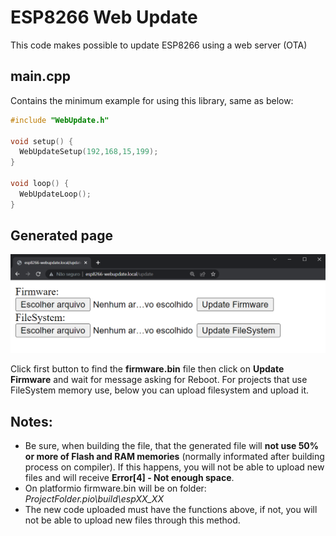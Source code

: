 # ESP8266 Web Update
This code makes possible to update ESP8266 using a web server (OTA)

## main.cpp
Contains the minimum example for using this library, same as below:
```c++
#include "WebUpdate.h"

void setup() {
  WebUpdateSetup(192,168,15,199);
}

void loop() {
  WebUpdateLoop();
}
```

## Generated page
![genpage](img/webupdate.png)

Click first button to find the **firmware.bin** file then click on **Update Firmware**  and wait for message asking for Reboot.
For projects that use FileSystem memory use, below you can upload filesystem and upload it.
## Notes:
  - Be sure, when building the file, that the generated file will **not use 50% or more of Flash and  RAM memories** (normally informated after building process on compiler). If this happens, you will not be able to upload new files and will receive **Error[4] - Not enough space**.
  - On platformio firmware.bin will be on folder: *ProjectFolder\.pio\build\espXX_XX*
  - The new code uploaded must have the functions above, if not, you will not be able to upload new files through this method.
